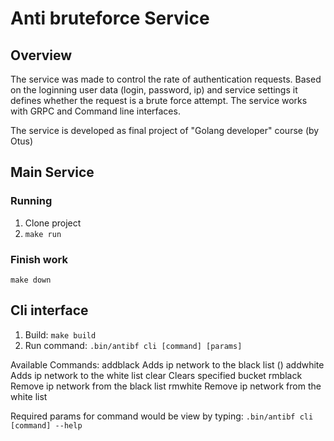 # Anti bruteforce Service
## Overview
The service was made to control the rate of authentication requests.
Based on the loginning user data (login, password, ip) and service settings it defines whether the request is a brute force attempt.
The service works with GRPC and Command line interfaces.

The service is developed as final project of "Golang developer" course (by Otus)

## Main Service
### Running
1. Clone project
2. `make run`

### Finish work
`make down`

## Cli interface
1. Build: `make build`
2. Run command: `.bin/antibf cli [command] [params]`

Available Commands:
  addblack    Adds ip network to the black list ()
  addwhite    Adds ip network to the white list
  clear       Clears specified bucket
  rmblack     Remove ip network from the black list
  rmwhite     Remove ip network from the white list
  
Required params for command would be view by typing: `.bin/antibf cli [command] --help`
